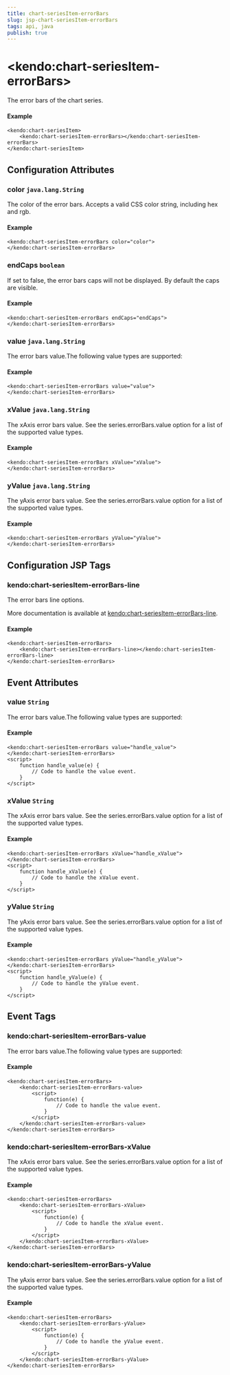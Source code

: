 ```yaml
---
title: chart-seriesItem-errorBars
slug: jsp-chart-seriesItem-errorBars
tags: api, java
publish: true
---
```


# \<kendo:chart-seriesItem-errorBars\>

The error bars of the chart series.

#### Example
    <kendo:chart-seriesItem>
        <kendo:chart-seriesItem-errorBars></kendo:chart-seriesItem-errorBars>
    </kendo:chart-seriesItem>

## Configuration Attributes

### color `java.lang.String`

The color of the error bars. Accepts a valid CSS color string, including hex and rgb.

#### Example
    <kendo:chart-seriesItem-errorBars color="color">
    </kendo:chart-seriesItem-errorBars>

### endCaps `boolean`

If set to false, the error bars caps will not be displayed. By default the caps are visible.

#### Example
    <kendo:chart-seriesItem-errorBars endCaps="endCaps">
    </kendo:chart-seriesItem-errorBars>

### value `java.lang.String`

The error bars value.The following value types are supported:

#### Example
    <kendo:chart-seriesItem-errorBars value="value">
    </kendo:chart-seriesItem-errorBars>

### xValue `java.lang.String`

The xAxis error bars value. See the series.errorBars.value option for a list of the supported value types.

#### Example
    <kendo:chart-seriesItem-errorBars xValue="xValue">
    </kendo:chart-seriesItem-errorBars>

### yValue `java.lang.String`

The yAxis error bars value. See the series.errorBars.value option for a list of the supported value types.

#### Example
    <kendo:chart-seriesItem-errorBars yValue="yValue">
    </kendo:chart-seriesItem-errorBars>


##  Configuration JSP Tags

### kendo:chart-seriesItem-errorBars-line

The error bars line options.

More documentation is available at [kendo:chart-seriesItem-errorBars-line](chart/seriesitem-errorbars-line).

#### Example

    <kendo:chart-seriesItem-errorBars>
        <kendo:chart-seriesItem-errorBars-line></kendo:chart-seriesItem-errorBars-line>
    </kendo:chart-seriesItem-errorBars>


## Event Attributes

### value `String`

The error bars value.The following value types are supported:


#### Example
    <kendo:chart-seriesItem-errorBars value="handle_value">
    </kendo:chart-seriesItem-errorBars>
    <script>
        function handle_value(e) {
            // Code to handle the value event.
        }
    </script>

### xValue `String`

The xAxis error bars value. See the series.errorBars.value option for a list of the supported value types.


#### Example
    <kendo:chart-seriesItem-errorBars xValue="handle_xValue">
    </kendo:chart-seriesItem-errorBars>
    <script>
        function handle_xValue(e) {
            // Code to handle the xValue event.
        }
    </script>

### yValue `String`

The yAxis error bars value. See the series.errorBars.value option for a list of the supported value types.


#### Example
    <kendo:chart-seriesItem-errorBars yValue="handle_yValue">
    </kendo:chart-seriesItem-errorBars>
    <script>
        function handle_yValue(e) {
            // Code to handle the yValue event.
        }
    </script>

## Event Tags

### kendo:chart-seriesItem-errorBars-value

The error bars value.The following value types are supported:


#### Example
    <kendo:chart-seriesItem-errorBars>
        <kendo:chart-seriesItem-errorBars-value>
            <script>
                function(e) {
                    // Code to handle the value event.
                }
            </script>
        </kendo:chart-seriesItem-errorBars-value>
    </kendo:chart-seriesItem-errorBars>

### kendo:chart-seriesItem-errorBars-xValue

The xAxis error bars value. See the series.errorBars.value option for a list of the supported value types.


#### Example
    <kendo:chart-seriesItem-errorBars>
        <kendo:chart-seriesItem-errorBars-xValue>
            <script>
                function(e) {
                    // Code to handle the xValue event.
                }
            </script>
        </kendo:chart-seriesItem-errorBars-xValue>
    </kendo:chart-seriesItem-errorBars>

### kendo:chart-seriesItem-errorBars-yValue

The yAxis error bars value. See the series.errorBars.value option for a list of the supported value types.


#### Example
    <kendo:chart-seriesItem-errorBars>
        <kendo:chart-seriesItem-errorBars-yValue>
            <script>
                function(e) {
                    // Code to handle the yValue event.
                }
            </script>
        </kendo:chart-seriesItem-errorBars-yValue>
    </kendo:chart-seriesItem-errorBars>

 
